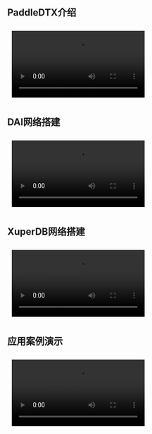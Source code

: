 ## PaddleDTX介绍

<video controls="controls" width="60%" height="auto" style="margin: 10px">
    <source src="http://bj.bcebos.com/cms-store/paddleDTX.webm">
</video>

## DAI网络搭建

<video controls="controls" width="60%" height="auto" style="margin: 10px">
    <source src="https://cms-store.bj.bcebos.com/start_dai.mp4" type="video/mp4">
</video>

## XuperDB网络搭建

<video controls="controls" width="60%" height="auto" style="margin: 10px">
    <source src="https://cms-store.bj.bcebos.com/start_xdb.mp4" type="video/mp4">
</video>

## 应用案例演示

<video controls="controls" width="60%" height="auto" style="margin: 10px">
    <source src="https://cms-store.bj.bcebos.com/example.mp4" type="video/mp4">
</video>

